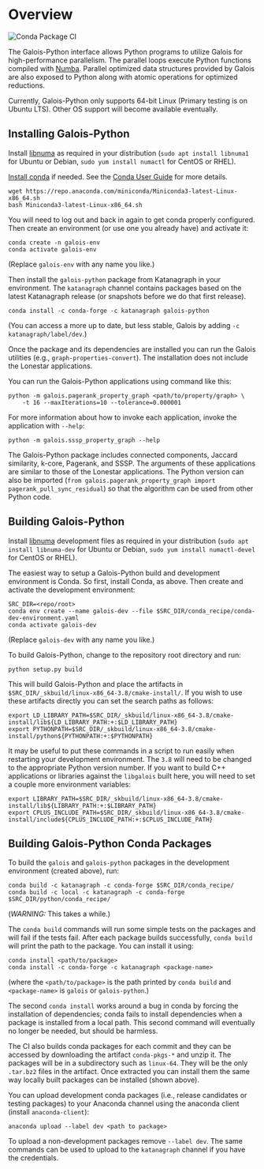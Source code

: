 Overview
========

![Conda Package CI](https://github.com/KatanaGraph/katana/workflows/Conda%20Package%20CI/badge.svg)

The Galois-Python interface allows Python programs to utilize Galois for high-performance parallelism.
The parallel loops execute Python functions compiled with [Numba](https://numba.pydata.org/).
Parallel optimized data structures provided by Galois are also exposed to Python along with atomic operations for optimized reductions.

Currently, Galois-Python only supports 64-bit Linux (Primary testing is on Ubuntu LTS).
Other OS support will become available eventually.

Installing Galois-Python
------------------------

Install [libnuma](https://github.com/numactl/numactl) as required in your distribution
(`sudo apt install libnuma1` for Ubuntu or Debian, `sudo yum install numactl` for CentOS or RHEL).

[Install conda](https://docs.conda.io/en/latest/miniconda.html) if needed. 
See the [Conda User Guide](https://docs.conda.io/projects/conda/en/latest/user-guide/install/index.html) for more details. 

```Shell
wget https://repo.anaconda.com/miniconda/Miniconda3-latest-Linux-x86_64.sh
bash Miniconda3-latest-Linux-x86_64.sh
```

You will need to log out and back in again to get conda properly configured.
Then create an environment (or use one you already have) and activate it:

```Shell
conda create -n galois-env
conda activate galois-env
```
(Replace `galois-env` with any name you like.)

Then install the `galois-python` package from Katanagraph in your environment.
The `katanagraph` channel contains packages based on the latest Katanagraph release (or snapshots before we do that first release).

```Shell
conda install -c conda-forge -c katanagraph galois-python
```

(You can access a more up to date, but less stable, Galois by adding `-c katanagraph/label/dev`.)


Once the package and its dependencies are installed you can run the Galois utilities (e.g., `graph-properties-convert`).
The installation does not include the Lonestar applications.

You can run the Galois-Python applications using command like this:

```Shell
python -m galois.pagerank_property_graph <path/to/property/graph> \
    -t 16 --maxIterations=10 --tolerance=0.000001
```

For more information about how to invoke each application, invoke the application with `--help`:

```Shell
python -m galois.sssp_property_graph --help
```

The Galois-Python package includes connected components, Jaccard similarity, k-core, Pagerank, and SSSP.
The arguments of these applications are similar to those of the Lonestar applications.
The Python version can also be imported (`from galois.pagerank_property_graph import pagerank_pull_sync_residual`) so that the algorithm can be used from other Python code.


Building Galois-Python
----------------------

Install [libnuma](https://github.com/numactl/numactl) development files as required in your distribution
(`sudo apt install libnuma-dev` for Ubuntu or Debian, `sudo yum install numactl-devel` for CentOS or RHEL).

The easiest way to setup a Galois-Python build and development environment is Conda.
So first, install Conda, as above.
Then create and activate the development environment:

```Shell
SRC_DIR=<repo/root>
conda env create --name galois-dev --file $SRC_DIR/conda_recipe/conda-dev-environment.yaml
conda activate galois-dev
```
(Replace `galois-dev` with any name you like.)

To build Galois-Python, change to the repository root directory and run:

```Shell
python setup.py build
```

This will build Galois-Python and place the artifacts in `$SRC_DIR/_skbuild/linux-x86_64-3.8/cmake-install/`.
If you wish to use these artifacts directly you can set the search paths as follows:

```Shell
export LD_LIBRARY_PATH=$SRC_DIR/_skbuild/linux-x86_64-3.8/cmake-install/lib${LD_LIBRARY_PATH:+:$LD_LIBRARY_PATH}
export PYTHONPATH=$SRC_DIR/_skbuild/linux-x86_64-3.8/cmake-install/python${PYTHONPATH:+:$PYTHONPATH}
```
It may be useful to put these commands in a script to run easily when restarting your development environment.
The `3.8` will need to be changed to the appropriate Python version number.
If you want to build C++ applications or libraries against the `libgalois` built here, you will need to set a couple more environment variables:

```
export LIBRARY_PATH=$SRC_DIR/_skbuild/linux-x86_64-3.8/cmake-install/lib${LIBRARY_PATH:+:$LIBRARY_PATH}
export CPLUS_INCLUDE_PATH=$SRC_DIR/_skbuild/linux-x86_64-3.8/cmake-install/include${CPLUS_INCLUDE_PATH:+:$CPLUS_INCLUDE_PATH}
```


Building Galois-Python Conda Packages
-------------------------------------

To build the `galois` and `galois-python` packages in the development environment (created above), run:

```Shell
conda build -c katanagraph -c conda-forge $SRC_DIR/conda_recipe/
conda build -c local -c katanagraph -c conda-forge $SRC_DIR/python/conda_recipe/
```
(*WARNING:* This takes a while.)

The `conda build` commands will run some simple tests on the packages and will fail if the tests fail. 
After each package builds successfully, `conda build` will print the path to the package. You can install it using:

```
conda install <path/to/package>
conda install -c conda-forge -c katanagraph <package-name>
```
(where the `<path/to/package>` is the path printed by `conda build` and `<package-name>` is `galois` or `galois-python`.)

The second `conda install` works around a bug in conda by forcing the installation of dependencies;
conda fails to install dependencies when a package is installed from a local path.
This second command will eventually no longer be needed, but should be harmless.

The CI also builds conda packages for each commit and they can be accessed by downloading the artifact `conda-pkgs-*` and unzip it.
The packages will be in a subdirectory such as `linux-64`.
They will be the only `.tar.bz2` files in the artifact.
Once extracted you can install them the same way locally built packages can be installed (shown above).

You can upload development conda packages (i.e., release candidates or testing packages) to your Anaconda channel using the anaconda client (install `anaconda-client`):

```Shell
anaconda upload --label dev <path to package>
```

To upload a non-development packages remove `--label dev`.
The same commands can be used to upload to the `katanagraph` channel if you have the credentials.
